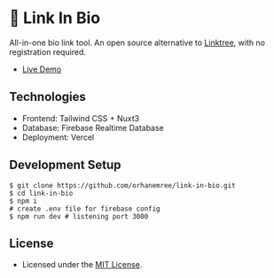 # 🌲 Link In Bio
All-in-one bio link tool. An open source alternative to [Linktree](https://linktr.ee), with no registration required.

* [Live Demo](https://link-in-bio-flame.vercel.app/orhanemree)

## Technologies
* Frontend: Tailwind CSS + Nuxt3
* Database: Firebase Realtime Database
* Deployment: Vercel

## Development Setup
```terminal
$ git clone https://github.com/orhanemree/link-in-bio.git
$ cd link-in-bio
$ npm i
# create .env file for firebase config
$ npm run dev # listening port 3000
```

## License
* Licensed under the [MIT License](./LICENSE).